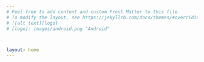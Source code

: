 ```yaml
---
# Feel free to add content and custom Front Matter to this file.
# To modify the layout, see https://jekyllrb.com/docs/themes/#overriding-theme-defaults
# ![alt text][logo]
# [logo]: images/android.png "Android"



layout: home
---
```

